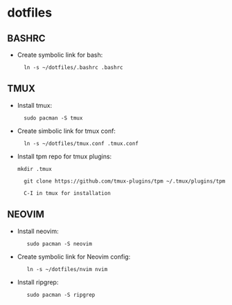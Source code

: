 # dotfiles
## BASHRC
- Create symbolic link for bash:

        ln -s ~/dotfiles/.bashrc .bashrc

## TMUX
- Install tmux:

        sudo pacman -S tmux

- Create simbolic link for tmux conf:

        ln -s ~/dotfiles/tmux.conf .tmux.conf

- Install tpm repo for tmux plugins:

      mkdir .tmux

        git clone https://github.com/tmux-plugins/tpm ~/.tmux/plugins/tpm

        C-I in tmux for installation

## NEOVIM
- Install neovim:

         sudo pacman -S neovim

- Create symbolic link for Neovim config:

         ln -s ~/dotfiles/nvim nvim

- Install ripgrep:

         sudo pacman -S ripgrep
